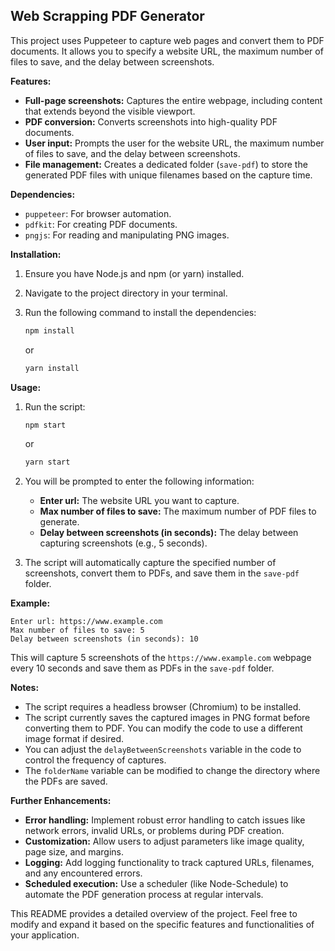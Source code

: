 ## Web Scrapping PDF Generator

This project uses Puppeteer to capture web pages and convert them to PDF documents. It allows you to specify a website URL, the maximum number of files to save, and the delay between screenshots.

**Features:**

-   **Full-page screenshots:** Captures the entire webpage, including content that extends beyond the visible viewport.
-   **PDF conversion:** Converts screenshots into high-quality PDF documents.
-   **User input:** Prompts the user for the website URL, the maximum number of files to save, and the delay between screenshots.
-   **File management:** Creates a dedicated folder (`save-pdf`) to store the generated PDF files with unique filenames based on the capture time.

**Dependencies:**

-   `puppeteer`: For browser automation.
-   `pdfkit`: For creating PDF documents.
-   `pngjs`: For reading and manipulating PNG images.

**Installation:**

1. Ensure you have Node.js and npm (or yarn) installed.
2. Navigate to the project directory in your terminal.
3. Run the following command to install the dependencies:

    ```bash
    npm install
    ```

    or

    ```bash
    yarn install
    ```

**Usage:**

1. Run the script:

    ```bash
    npm start
    ```

    or

    ```bash
    yarn start
    ```

2. You will be prompted to enter the following information:

    - **Enter url:** The website URL you want to capture.
    - **Max number of files to save:** The maximum number of PDF files to generate.
    - **Delay between screenshots (in seconds):** The delay between capturing screenshots (e.g., 5 seconds).

3. The script will automatically capture the specified number of screenshots, convert them to PDFs, and save them in the `save-pdf` folder.

**Example:**

```
Enter url: https://www.example.com
Max number of files to save: 5
Delay between screenshots (in seconds): 10
```

This will capture 5 screenshots of the `https://www.example.com` webpage every 10 seconds and save them as PDFs in the `save-pdf` folder.

**Notes:**

-   The script requires a headless browser (Chromium) to be installed.
-   The script currently saves the captured images in PNG format before converting them to PDF. You can modify the code to use a different image format if desired.
-   You can adjust the `delayBetweenScreenshots` variable in the code to control the frequency of captures.
-   The `folderName` variable can be modified to change the directory where the PDFs are saved.

**Further Enhancements:**

-   **Error handling:** Implement robust error handling to catch issues like network errors, invalid URLs, or problems during PDF creation.
-   **Customization:** Allow users to adjust parameters like image quality, page size, and margins.
-   **Logging:** Add logging functionality to track captured URLs, filenames, and any encountered errors.
-   **Scheduled execution:** Use a scheduler (like Node-Schedule) to automate the PDF generation process at regular intervals.

This README provides a detailed overview of the project. Feel free to modify and expand it based on the specific features and functionalities of your application.
